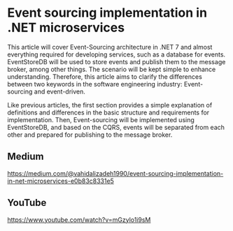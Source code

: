 # Event sourcing implementation in .NET microservices

This article will cover Event-Sourcing architecture in .NET 7 and almost everything required for developing services, such as a database for events. EventStoreDB will be used to store events and publish them to the message broker, among other things. The scenario will be kept simple to enhance understanding. Therefore, this article aims to clarify the differences between two keywords in the software engineering industry: Event-sourcing and event-driven.

Like previous articles, the first section provides a simple explanation of definitions and differences in the basic structure and requirements for implementation. Then, Event-sourcing will be implemented using EventStoreDB, and based on the CQRS, events will be separated from each other and prepared for publishing to the message broker.

## Medium
https://medium.com/@vahidalizadeh1990/event-sourcing-implementation-in-net-microservices-e0b83c8331e5
<br />

## YouTube
https://www.youtube.com/watch?v=mGzylo1i9sM
